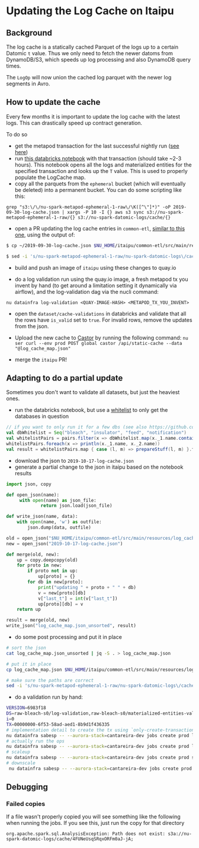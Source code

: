 # Updating the Log Cache on Itaipu

## Background

The log cache is a statically cached Parquet of the logs up to a certain Datomic `t` value.
Thus we only need to fetch the newer datoms from DynamoDB/S3, which speeds up log processing and also DynamoDB query times.

The `LogOp` will now union the cached log parquet with the newer log segments in Avro.

## How to update the cache

Every few months it is important to update the log cache with the latest logs.
This can drastically speed up contract generation.

To do so
 - get the metapod transaction for the last successful nightly run ([see here](monitoring_nightly_run.md#finding-the-transaction-id))
 - run [this databricks notebook](https://nubank.cloud.databricks.com/#notebook/231312) with that transaction (should take ~2-3 hours). This notebook opens all the logs and materialized entities for the specified transaction and looks up the `T` value. This is used to properly populate the LogCache map.
 - copy all the parquets from the `ephemeral` bucket (which will eventually be deleted) into a permanent bucket. You can do some scripting like this:

```
grep "s3:\/\/nu-spark-metapod-ephemeral-1-raw\/\K([^\"]*)" -oP 2019-09-30-log-cache.json | xargs -P 10 -I {} aws s3 sync s3://nu-spark-metapod-ephemeral-1-raw/{} s3://nu-spark-datomic-logs/cache/{}
```

 - open a PR updating the log cache entries in `common-etl`, [similar to this one](https://github.com/nubank/itaipu/pull/6756), using the output of:

```bash
$ cp ~/2019-09-30-log-cache.json $NU_HOME/itaipu/common-etl/src/main/resources/log_cache_map.json

$ sed -i 's/nu-spark-metapod-ephemeral-1-raw/nu-spark-datomic-logs\/cache/g' $NU_HOME/itaipu/common-etl/src/main/resources/log_cache_map.json
```

 - build and push an image of `itaipu` using these changes to quay.io

 - do a log validation run using the quay.io image, a fresh metapod tx you invent by hand (to get around a limitation setting it dynamically via airflow), and the log-validation dag via the nucli command:

 ```
 nu datainfra log-validation <QUAY-IMAGE-HASH> <METAPOD_TX_YOU_INVENT>
 ```

 - open the `dataset/cache-validations` in databricks and validate that all the rows have `is_valid` set to `true`. For invalid rows, remove the updates from the json.
 
 - Upload the new cache to [Castor](https://github.com/nubank/castor/) by running the following command: 
 ```nu ser curl --env prod POST global castor /api/static-cache --data "@log_cache_map.json"```
 
 - merge the `itaipu` PR!

## Adapting to do a partial update

Sometimes you don't want to validate all datasets, but just the heaviest ones.

- run the databricks notebook, but use a [whitelist](https://nubank.cloud.databricks.com/#notebook/231312/command/1689228) to only get the databases in question

```scala
// if you want to only run it for a few dbs (see also https://github.com/nubank/itaipu/pull/7031)
val dbWhitelist = Seq("bleach", "insulator", "feed", "notification")
val whitelistPairs = pairs.filter(x => dbWhitelist.map(x._1.name.contains(_)).foldLeft(false)(_ || _))
whitelistPairs.foreach(x => println(x._1.name, x._2.name))
val result = whitelistPairs.map { case (l, m) => prepareStuff(l, m) }.toSeq
```

- download the json to `2019-10-17-log-cache.json`
- generate a partial change to the json in itaipu based on the notebook results

```python
import json, copy

def open_json(name):
     with open(name) as json_file:
             return json.load(json_file)

def write_json(name, data):
    with open(name, 'w') as outfile:
        json.dump(data, outfile)

old = open_json("$NU_HOME/itaipu/common-etl/src/main/resources/log_cache_map.json")
new = open_json("2019-10-17-log-cache.json")

def merge(old, new):
    up = copy.deepcopy(old)
    for proto in new:
        if proto not in up:
            up[proto] = {}
        for db in new[proto]:
            print("updating " + proto + " " + db)
            v = new[proto][db]
            v["last_t"] = int(v["last_t"])
            up[proto][db] = v
    return up

result = merge(old, new)
write_json("log_cache_map.json_unsorted", result)
```

- do some post processing and put it in place
```bash
# sort the json
cat log_cache_map.json_unsorted | jq -S . > log_cache_map.json

# put it in place
cp log_cache_map.json $NU_HOME/itaipu/common-etl/src/main/resources/log_cache_map.json

# make sure the paths are correct
sed -i 's/nu-spark-metapod-ephemeral-1-raw/nu-spark-datomic-logs\/cache/g' $NU_HOME/itaipu/common-etl/src/main/resources/log_cache_map.json
```

- do a validation run by hand:
```bash
VERSION=6983f18
DS=raw-bleach-s0/log-validation,raw-bleach-s0/materialized-entities-validation
i=0
TX=00000000-6f53-58ad-aed1-8b9d1f436335
# implementation detail to create the tx using `only-create-transaction` flag. It won't run any ops.
nu datainfra sabesp -- --aurora-stack=cantareira-dev jobs create prod log-validator-$i --filename log-validator-cli --job-version "itaipu=$VERSION" DRIVER_MEMORY_JAVA=20G ITAIPU_NAME=log-validator-$i DRIVER_MEMORY=23622320128 EXECUTOR_MEMORY=26843545600 CORES=1000 METAPOD_ENVIRONMENT=prod ARGS=s3a://nu-spark-metapod-ephemeral-1___--filter-by-name___${DS}___--version___${VERSION}___--transaction=${TX}___--only-create-transaction___true COUNTRY=br ZK_MASTER=zk://cantareira-zookeeper.nubank.com.br:2181/cantareira-stable
# actually run the ops
nu datainfra sabesp -- --aurora-stack=cantareira-dev jobs create prod log-validator-$i --filename log-validator-cli --job-version "itaipu=$VERSION" DRIVER_MEMORY_JAVA=20G ITAIPU_NAME=log-validator-$i DRIVER_MEMORY=23622320128 EXECUTOR_MEMORY=26843545600 CORES=1000 METAPOD_ENVIRONMENT=prod ARGS=s3a://nu-spark-metapod-ephemeral-1___--filter-by-name___${DS}___--version___${VERSION}___--transaction=${TX}___--include-aggregate___true COUNTRY=br ZK_MASTER=zk://cantareira-zookeeper.nubank.com.br:2181/cantareira-stable
# scaleup
nu datainfra sabesp -- --aurora-stack=cantareira-dev jobs create prod scale-ec2-log-validator-$i NODE_COUNT=150 SLAVE_TYPE=log-validator-$i INSTANCE_TYPE=r4.xlarge --filename scale-ec2 --job-version="scale_cluster=308ce8e"
# downscale
 nu datainfra sabesp -- --aurora-stack=cantareira-dev jobs create prod downscale-ec2-log-validator-$i SLAVE_TYPE=log-validator-$i --filename scale-ec2 --job-version="scale_cluster=308ce8e"
```

## Debugging
### Failed copies
If a file wasn't properly copied you will see something like the following when running the jobs. If you see this, just run the copy for that directory

```
org.apache.spark.sql.AnalysisException: Path does not exist: s3a://nu-spark-datomic-logs/cache/4FUNeUsqSRqxORFm0aJ-jA;
```
